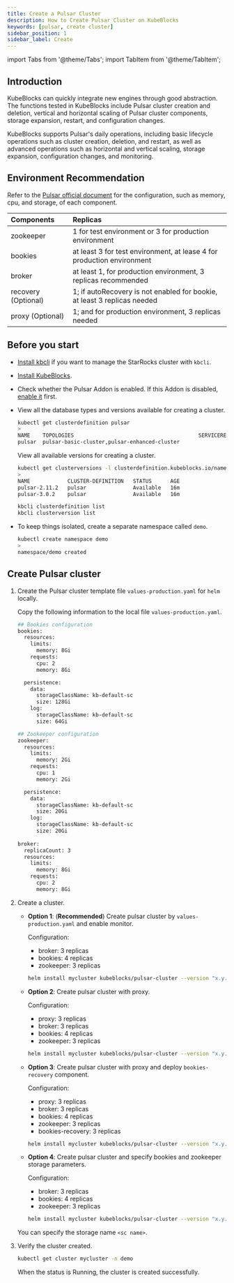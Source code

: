 ```yaml
---
title: Create a Pulsar Cluster
description: How to Create Pulsar Cluster on KubeBlocks
keywords: [pulsar, create cluster]
sidebar_position: 1
sidebar_label: Create
---
```


import Tabs from '@theme/Tabs';
import TabItem from '@theme/TabItem';

## Introduction

KubeBlocks can quickly integrate new engines through good abstraction. The functions tested in KubeBlocks include Pulsar cluster creation and deletion, vertical and horizontal scaling of Pulsar cluster components, storage expansion, restart, and configuration changes.

KubeBlocks supports Pulsar's daily operations, including basic lifecycle operations such as cluster creation, deletion, and restart, as well as advanced operations such as horizontal and vertical scaling, storage expansion, configuration changes, and monitoring.

## Environment Recommendation

Refer to the [Pulsar official document](https://pulsar.apache.org/docs/3.1.x/) for the configuration, such as memory, cpu, and storage, of each component.

|      Components        |                                 Replicas                                  |
| :--------------------  | :------------------------------------------------------------------------ |
|       zookeeper        |          1 for test environment or 3 for production environment           |
|        bookies         |  at least 3 for test environment, at lease 4 for production environment   |
|        broker          |      at least 1, for production environment, 3 replicas recommended       |
| recovery (Optional)    | 1; if autoRecovery is not enabled for bookie, at least 3 replicas needed  |
|   proxy (Optional)     |           1; and for production environment, 3 replicas needed            |

## Before you start

* [Install kbcli](./../../installation/install-kbcli.md) if you want to manage the StarRocks cluster with `kbcli`.
* [Install KubeBlocks](./../../installation/install-kubeblocks.md).
* Check whether the Pulsar Addon is enabled. If this Addon is disabled, [enable it](./../../installation/install-addons.md) first.
* View all the database types and versions available for creating a cluster.

  <Tabs>

  <TabItem value="kubectl" label="kubectl" default>

  ```bash
  kubectl get clusterdefinition pulsar
  >
  NAME    TOPOLOGIES                                        SERVICEREFS    STATUS      AGE
  pulsar  pulsar-basic-cluster,pulsar-enhanced-cluster                     Available   16m
  ```

  View all available versions for creating a cluster.

  ```bash
  kubectl get clusterversions -l clusterdefinition.kubeblocks.io/name=pulsar
  >
  NAME            CLUSTER-DEFINITION   STATUS      AGE
  pulsar-2.11.2   pulsar               Available   16m
  pulsar-3.0.2    pulsar               Available   16m
  ```

  </TabItem>

  <TabItem value="kbcli" label="kbcli">

  ```bash
  kbcli clusterdefinition list
  kbcli clusterversion list
  ```

  </TabItem>

  </Tabs>

* To keep things isolated, create a separate namespace called `demo`.

  ```bash
  kubectl create namespace demo
  >
  namespace/demo created
  ```

## Create Pulsar cluster

1. Create the Pulsar cluster template file `values-production.yaml` for `helm` locally.
  
   Copy the following information to the local file `values-production.yaml`.

   ```bash
   ## Bookies configuration
   bookies:
     resources:
       limits:
         memory: 8Gi
       requests:
         cpu: 2
         memory: 8Gi

     persistence:
       data:
         storageClassName: kb-default-sc
         size: 128Gi
       log:
         storageClassName: kb-default-sc
         size: 64Gi

   ## Zookeeper configuration
   zookeeper:
     resources:
       limits:
         memory: 2Gi
       requests:
         cpu: 1
         memory: 2Gi

     persistence:
       data:
         storageClassName: kb-default-sc
         size: 20Gi
       log:
         storageClassName: kb-default-sc 
         size: 20Gi
        
   broker:
     replicaCount: 3
     resources:
       limits:
         memory: 8Gi
       requests:
         cpu: 2
         memory: 8Gi
   ```

2. Create a cluster.

   - **Option 1**: (**Recommended**) Create pulsar cluster by `values-production.yaml` and enable monitor.
  
     Configuration:
      - broker: 3 replicas
      - bookies: 4 replicas
      - zookeeper: 3 replicas

     ```bash
     helm install mycluster kubeblocks/pulsar-cluster --version "x.y.z" -f values-production.yaml --set monitor.enabled=true --namespace=demo
     ```

   - **Option 2**: Create pulsar cluster with proxy.
   
     Configuration:
      - proxy: 3 replicas
      - broker: 3 replicas
      - bookies: 4 replicas
      - zookeeper: 3 replicas

     ```bash
     helm install mycluster kubeblocks/pulsar-cluster --version "x.y.z" -f values-production.yaml --set proxy.enable=true  --set monitor.enabled=true --namespace=demo
     ```

   - **Option 3**:  Create pulsar cluster with proxy and deploy `bookies-recovery` component.  
     
     Configuration:
      - proxy: 3 replicas
      - broker: 3 replicas
      - bookies: 4 replicas
      - zookeeper: 3 replicas
      - bookies-recovery: 3 replicas

     ```bash
     helm install mycluster kubeblocks/pulsar-cluster --version "x.y.z" -f values-production.yaml --set proxy.enable=true --set bookiesRecovery.enable=true --set monitor.enabled=true --namespace=demo 
     ```

   - **Option 4**: Create pulsar cluster and specify bookies and zookeeper storage parameters.

     Configuration:
      - broker: 3 replicas
      - bookies: 4 replicas
      - zookeeper: 3 replicas

     ```bash
     helm install mycluster kubeblocks/pulsar-cluster --version "x.y.z" -f values-production.yaml --set bookies.persistence.data.storageClassName=<sc name>,bookies.persistence.log.storageClassName=<sc name>,zookeeper.persistence.data.storageClassName=<sc name>,zookeeper.persistence.log.storageClassName=<sc name> --set monitor.enabled=true --namespace=demo
     ```

   You can specify the storage name `<sc name>`.

3. Verify the cluster created.

    ```bash
    kubectl get cluster mycluster -n demo
    ```

    When the status is Running, the cluster is created successfully.
